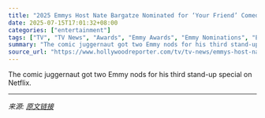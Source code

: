 ```yaml
---
title: "2025 Emmys Host Nate Bargatze Nominated for ‘Your Friend’ Comedy Special"
date: 2025-07-15T17:01:32+08:00
categories: ["entertainment"]
tags: ["TV", "TV News", "Awards", "Emmy Awards", "Emmy Nominations", "Emmy Nominations 2025", "Emmys 2025", "Nate Bargatze", "Netflix"]
summary: "The comic juggernaut got two Emmy nods for his third stand-up special on Netflix."
source_url: "https://www.hollywoodreporter.com/tv/tv-news/emmys-host-nate-bargatze-nominated-emmy-award-2025-1236315353/"
---
```


The comic juggernaut got two Emmy nods for his third stand-up special on Netflix.

---

*来源: [原文链接](https://www.hollywoodreporter.com/tv/tv-news/emmys-host-nate-bargatze-nominated-emmy-award-2025-1236315353/)*

